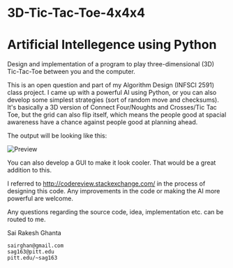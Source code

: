 # 3D-Tic-Tac-Toe-4x4x4
# Artificial Intellegence using Python

Design and implementation of a program to play three-dimensional (3D) Tic-Tac-Toe between you and the computer. 

This is an open question and part of my Algorithm Design (INFSCI 2591) class project. I came up with a powerful AI using Python, or you can also develop some simplest strategies (sort of random move and checksums).  It's basically a 3D version of Connect Four/Noughts and Crosses/Tic Tac Toe, but the grid can also flip itself, which means the people good at spacial awareness have a chance against people good at planning ahead.

The output will be looking like this:

![Preview](https://github.com/sairghan/3D-Tic-Tac-Toe-4x4x4/blob/master/img-path/Capture.PNG)

You can also develop a GUI to make it look cooler. That would be a great addition to this. 

I referred to http://codereview.stackexchange.com/ in the process of designing this code. Any improvements in the code or making the AI more powerful are welcome. 

Any questions regarding the source code, idea, implementation etc. can be routed to me.

Sai Rakesh Ghanta

    sairghan@gmail.com
    sag163@pitt.edu
    pitt.edu/~sag163

